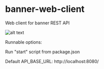 # banner-web-client
Web client for banner REST API

![alt text](https://cdn.depa.io/images/png/banner/client-view.png)

Runnable options:

Run "start" script from package.json

Default API_BASE_URL: http://localhost:8080/
